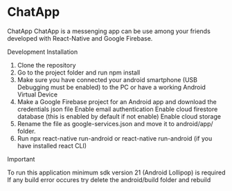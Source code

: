 # ChatApp
ChatApp
ChatApp is a messenging app can be use among your friends developed with React-Native and Google Firebase.

Development Installation

1. Clone the repository
2. Go to the project folder and run npm install
3. Make sure you have connected your android smartphone (USB Debugging must be enabled) to the PC or have a working Android Virtual Device
4. Make a Google Firebase project for an Android app and download the credentials json file
  Enable email authentication
  Enable cloud firestore database (this is enabled by default if not enable)
  Enable cloud storage
8. Rename the file as google-services.json and move it to android/app/ folder.
9. Run npx react-native run-android or react-native run-android (if you have installed react CLI)

Important

To run this application minimum sdk version 21 (Android Lollipop) is required
If any build error occures try delete the android/build folder and rebuild
